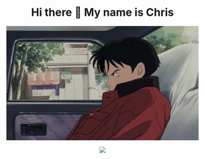<h1 align="center">Hi there 👋 My name is Chris</h1>
<p align="center">
<img src="assets/car.gif">
</p>
<div align="center">
<img src="https://kucielstats.vercel.app/api/top-langs/?username=KucielKrzysztof&layout=compact&theme=dracula">
</div>

<!--
**KucielKrzysztof/KucielKrzysztof** is a ✨ _special_ ✨ repository because its `README.md` (this file) appears on your GitHub profile.

Here are some ideas to get you started:

- 🔭 I’m currently working on ...
- 🌱 I’m currently learning ...
- 👯 I’m looking to collaborate on ...
- 🤔 I’m looking for help with ...
- 💬 Ask me about ...
- 📫 How to reach me: ...
- 😄 Pronouns: ...
- ⚡ Fun fact: ...
-->
